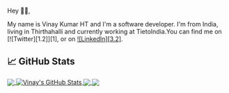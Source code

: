 Hey 👋🏻,

My name is Vinay Kumar HT and I'm a software developer. I'm from India, living in Thirthahalli and currently working at TietoIndia.You can find me on [![Twitter][1.2]][1],  or on [![LinkedIn][3.2]][3].



## &#x1f4c8; GitHub Stats

<a href="https://github.com/MartinHeinz/MartinHeinz">
  <img align="center" src="https://github-readme-stats.vercel.app/api/top-langs/?username=Vinay-Kumar-HT&hide=html,tex&title_color=ffffff&text_color=c9cacc&icon_color=2bbc8a&bg_color=1d1f21&langs_count=3" />
</a>
<a href="https://github.com/MartinHeinz/MartinHeinz">
  <img align="center" src="https://github-readme-stats.vercel.app/api?username=Vinay-Kumar-HT&show_icons=true&line_height=27&count_private=true&title_color=ffffff&text_color=c9cacc&icon_color=2bbc8a&bg_color=1d1f21" alt="Vinay's GitHub Stats" />
</a>

<a href="https://github.com/MartinHeinz/python-project-blueprint">
  <img align="center" src="https://github-readme-stats.vercel.app/api/pin/?username=Vinay-Kumar-HT&repo=MovieTicketBooking &title_color=ffffff&text_color=c9cacc&icon_color=2bbc8a&bg_color=1d1f21" />
</a>


<a href="https://github.com/MartinHeinz/go-project-blueprint">
  <img align="center" src="https://github-readme-stats.vercel.app/api/pin/?username=Vinay-Kumar-HT&repo=To-Do-List &title_color=ffffff&text_color=c9cacc&icon_color=2bbc8a&bg_color=1d1f21" />
</a>    


<!-- links to your social media accounts -->


[2]: https://github.com/Vinay-Kumar-HT
[3]: https://www.linkedin.com/in/vinaykumarht/



